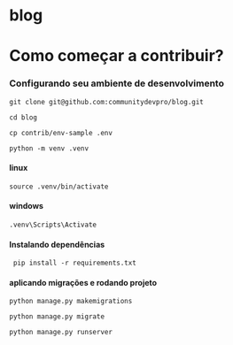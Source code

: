 # blog
# Como começar a contribuir?

### Configurando seu ambiente de desenvolvimento
    

``git clone git@github.com:communitydevpro/blog.git``

``cd blog``

``cp contrib/env-sample .env``

``python -m venv .venv``
 #### linux
    
``source .venv/bin/activate``

#### windows

``.venv\Scripts\Activate ``

#### Instalando dependências

`` pip install -r requirements.txt``

#### aplicando migrações e rodando projeto

``python manage.py makemigrations``

``python manage.py migrate``

``python manage.py runserver``
